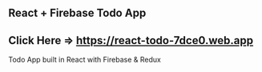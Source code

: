 ## React + Firebase Todo App
## Click Here => https://react-todo-7dce0.web.app 

Todo App built in React with Firebase & Redux
